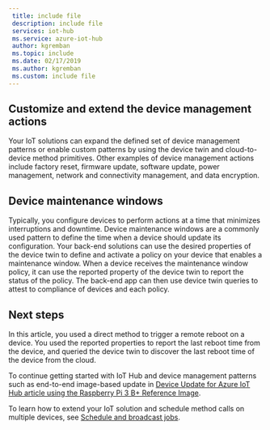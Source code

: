 ```yaml
---
 title: include file
 description: include file
 services: iot-hub
 ms.service: azure-iot-hub
 author: kgremban
 ms.topic: include
 ms.date: 02/17/2019
 ms.author: kgremban
 ms.custom: include file
---
```


## Customize and extend the device management actions

Your IoT solutions can expand the defined set of device management patterns or enable custom patterns by using the device twin and cloud-to-device method primitives. Other examples of device management actions include factory reset, firmware update, software update, power management, network and connectivity management, and data encryption.

## Device maintenance windows

Typically, you configure devices to perform actions at a time that minimizes interruptions and downtime. Device maintenance windows are a commonly used pattern to define the time when a device should update its configuration. Your back-end solutions can use the desired properties of the device twin to define and activate a policy on your device that enables a maintenance window. When a device receives the maintenance window policy, it can use the reported property of the device twin to report the status of the policy. The back-end app can then use device twin queries to attest to compliance of devices and each policy.

## Next steps

In this article, you used a direct method to trigger a remote reboot on a device. You used the reported properties to report the last reboot time from the device, and queried the device twin to discover the last reboot time of the device from the cloud.

To continue getting started with IoT Hub and device management patterns such as end-to-end image-based update in [Device Update for Azure IoT Hub article using the Raspberry Pi 3 B+ Reference Image](../articles/iot-hub-device-update/device-update-raspberry-pi.md).

To learn how to extend your IoT solution and schedule method calls on multiple devices, see [Schedule and broadcast jobs](../articles/iot-hub/iot-hub-node-node-schedule-jobs.md).